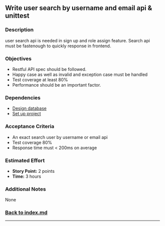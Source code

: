 ## Write user search by username and email api & unittest

### Description

user search api is needed in sign up and role assign feature. Search api must be fastenough to quickly response in frontend.

### Objectives

- Restful API spec should be followed.
- Happy case as well as invalid and exception case must be handled
- Test coverage at least 80%
- Performance should be an important factor.

### Dependencies

- [Design database](./note-1.md)
- [Set up project](./note-2.md)

### Acceptance Criteria

- An exact search user by username or email api
- Test coverage 80%
- Response time must < 200ms on average


### Estimated Effort

- **Story Point:** 2 points
- **Time:** 3 hours

### Additional Notes

None

### [Back to index.md](../index.md#task-list)

---

